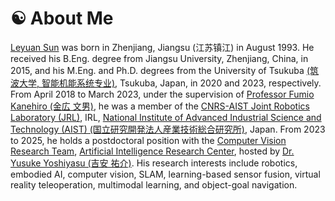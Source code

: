 # ☯️ About Me
[Leyuan Sun](https://scholar.google.com/citations?user=i5YUH14AAAAJ&hl=zh-CN) was born in Zhenjiang, Jiangsu (江苏镇江) in August 1993. He received his B.Eng. degree from Jiangsu University, Zhenjiang, China, in 2015, and his M.Eng. and Ph.D. degrees from the University of Tsukuba [(筑波大学, 智能机能系统专业)](https://www.imis.tsukuba.ac.jp/), Tsukuba, Japan, in 2020 and 2023, respectively. From April 2018 to March 2023, under the supervision of [Professor Fumio Kanehiro (金広 文男)](https://scholar.google.com/citations?user=VsmhlM8AAAAJ&hl=zh-CN), he was a member of the [CNRS-AIST Joint Robotics Laboratory (JRL)](https://unit.aist.go.jp/jrl-22022/en/index.html), IRL, [National Institute of Advanced Industrial Science and Technology (AIST) (国立研究開発法人産業技術総合研究所)](https://www.aist.go.jp/), Japan. From 2023 to 2025, he holds a postdoctoral position with the [Computer Vision Research Team](https://www.airc.aist.go.jp/cvrt/), [Artificial Intelligence Research Center](https://www.airc.aist.go.jp/), hosted by [Dr. Yusuke Yoshiyasu (吉安 祐介)](https://dblp.org/pid/40/9988.html). His research interests include robotics, embodied AI, computer vision, SLAM, learning-based sensor fusion, virtual reality teleoperation, multimodal learning, and object-goal navigation.
